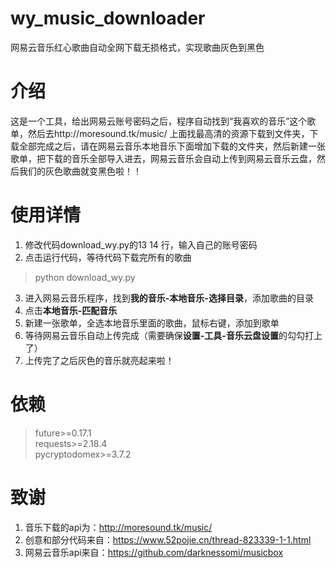 # wy_music_downloader
网易云音乐红心歌曲自动全网下载无损格式，实现歌曲灰色到黑色

# 介绍
这是一个工具，给出网易云账号密码之后，程序自动找到“我喜欢的音乐”这个歌单，然后去http://moresound.tk/music/ 上面找最高清的资源下载到文件夹，下载全部完成之后，请在网易云音乐本地音乐下面增加下载的文件夹，然后新建一张歌单，把下载的音乐全部导入进去，网易云音乐会自动上传到网易云音乐云盘，然后我们的灰色歌曲就变黑色啦！！

# 使用详情
1. 修改代码download_wy.py的13 14 行，输入自己的账号密码
2. 点击运行代码，等待代码下载完所有的歌曲
> python download_wy.py
3. 进入网易云音乐程序，找到**我的音乐-本地音乐-选择目录**，添加歌曲的目录
4. 点击**本地音乐-匹配音乐**
5. 新建一张歌单，全选本地音乐里面的歌曲，鼠标右键，添加到歌单
6. 等待网易云音乐自动上传完成（需要确保**设置-工具-音乐云盘设置**的勾勾打上了）
7. 上传完了之后灰色的音乐就亮起来啦！

# 依赖
> future>=0.17.1  
requests>=2.18.4  
pycryptodomex>=3.7.2

# 致谢
1. 音乐下载的api为：http://moresound.tk/music/ 
2. 创意和部分代码来自：https://www.52pojie.cn/thread-823339-1-1.html
3. 网易云音乐api来自：https://github.com/darknessomi/musicbox
